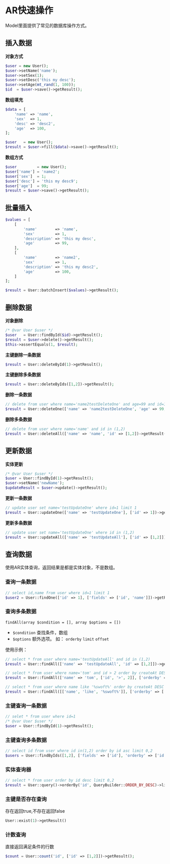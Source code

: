 # AR快速操作
Model里面提供了常见的数据库操作方式。

## 插入数据

**对象方式**    
```php
$user = new User();
$user->setName('name');
$user->setSex(1);
$user->setDesc('this my desc');
$user->setAge(mt_rand(1, 100));
$id  = $user->save()->getResult();
```

**数组填充**    
```php
$data = [
    'name' => 'name',
    'sex'  => 1,
    'desc' => 'desc2',
    'age'  => 100,
];

$user   = new User();
$result = $user->fill($data)->save()->getResult();
```


**数组方式**    
```php
$user         = new User();
$user['name'] = 'name2';
$user['sex']  = 1;
$user['desc'] = 'this my desc9';
$user['age']  = 99;
$result = $user->save()->getResult();
```

## 批量插入

```php
$values = [
    [
        'name'        => 'name',
        'sex'         => 1,
        'description' => 'this my desc',
        'age'         => 99,
    ],
    [
        'name'        => 'name2',
        'sex'         => 1,
        'description' => 'this my desc2',
        'age'         => 100,
    ]
];

$result = User::batchInsert($values)->getResult();
```

## 删除数据

**对象删除**   
 
```php
/* @var User $user */
$user   = User::findById($id)->getResult();
$result = $user->delete()->getResult();
$this->assertEquals(1, $result);
```

**主键删除一条数据**   
 
```php
$result = User::deleteById(1)->getResult();
```

**主键删除多条数据**   
 
```php
$result = User::deleteByIds([1,2])->getResult();
```


**删除一条数据**   

```php
// delete from user where name='name2testDeleteOne' and age=99 and id=1 limit 1
$result = User::deleteOne(['name' => 'name2testDeleteOne', 'age' => 99, 'id' => 1])->getResult();
```

**删除多条数据**
```php
// delete from user where name='name' and id in (1,2)
$result = User::deleteAll(['name' => 'name', 'id' => [1,2])->getResult();
```


## 更新数据

**实体更新**   
 
```php
/* @var User $user */
$user = User::findById(1)->getResult();
$user->setName('newName');
$updateResult = $user->update()->getResult();
```

**更新一条数据**   
 
```php
// update user set name='testUpdateOne' where id=1 limit 1
$result = User::updateOne(['name' => 'testUpdateOne'], ['id' => 1])->getResult();
```


**更新多条数据**   
 
```php
// update user set name='testUpdateOne' where id in (1,2)
$result = User::updateAll(['name' => 'testUpdateAll'], ['id' => [1,2]])->getResult();
```

## 查询数据

使用AR实体查询，返回结果是都是实体对象，不是数组。

### 查询一条数据   
 
```php
// select id,name from user where id=1 limit 1
$user2 = User::findOne(['id' => 1], ['fields' => ['id', 'name']])->getResult();
```

### 查询多条数据

```
findAll(array $condition = [], array $options = [])
```

- `$condition` 查找条件，数组
- `$options` 额外选项。 如： `orderby` `limit` `offset`

使用示例：

```php
// select * from user where name='testUpdateAll' and id in (1,2)
$result = User::findAll(['name' => 'testUpdateAll', 'id' => [1,2]])->getResult();

// select * from user where name='tom' and id > 2 order by createAt DESC
$result = User::findAll(['name' => 'tom', ['id', '>', 2]], ['orderby' => ['createAt' => 'DESC'])->getResult();

// select * from user where name like '%swoft%' order by createAt DESC limit 10
$result = User::findAll([['name', 'like', '%swoft%']], ['orderby' => ['createAt' => 'DESC'], 'limit' => 10)->getResult();
```

### 主键查询一条数据  
 
```php
// selet * from user where id=1
/* @var User $user */
$user = User::findById(1)->getResult();
```

### 主键查询多条数据 
 
```php
// select id from user where id in(1,2) order by id asc limit 0,2
$users = User::findByIds([1,2], ['fields' => ['id'], 'orderby' => ['id' => 'asc'], 'limit' => 2])->getResult();
```

### 实体查询器   
 
```php
// select * from user order by id desc limit 0,2
$result = User::query()->orderBy('id', QueryBuilder::ORDER_BY_DESC)->limit(2)->get()->getResult();
```

### 主键是否存在查询  
 
存在返回true,不存在返回false

```php
User::exist(1)->getResult()
```

### 计数查询

直接返回满足条件的行数
 
```php
$count = User::count('id', ['id' => [1,2]])->getResult();
```
